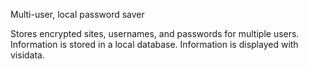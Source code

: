Multi-user, local password saver

Stores encrypted sites, usernames, and passwords for multiple users.
Information is stored in a local database.
Information is displayed with visidata.
